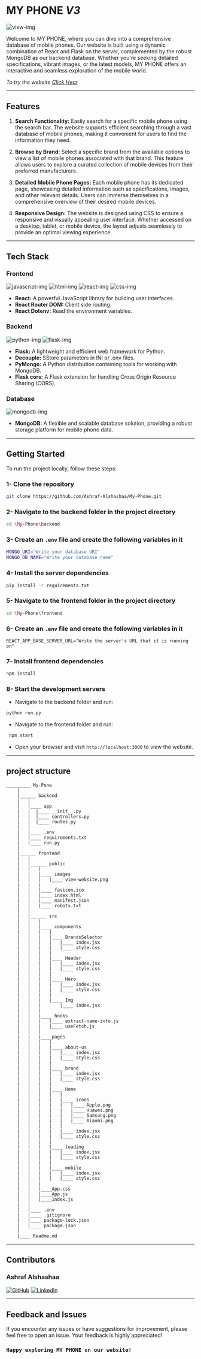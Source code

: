 # MY PHONE _V3_

![view-img](./frontend/public/images/view-website.png)

Welcome to MY PHONE, where you can dive into a comprehensive database of mobile phones. Our website is built using a dynamic combination of React and Flask on the server, complemented by the robust MongoDB as our backend database. Whether you're seeking detailed specifications, vibrant images, or the latest models, MY PHONE offers an interactive and seamless exploration of the mobile world.

_To try the website [Click Hear]()_

---

## Features

1. **Search Functionality:**
   Easily search for a specific mobile phone using the search bar. The website supports efficient searching through a vast database of mobile phones, making it convenient for users to find the information they need.

2. **Browse by Brand:**
   Select a specific brand from the available options to view a list of mobile phones associated with that brand. This feature allows users to explore a curated collection of mobile devices from their preferred manufacturers.

3. **Detailed Mobile Phone Pages:**
   Each mobile phone has its dedicated page, showcasing detailed information such as specifications, images, and other relevant details. Users can immerse themselves in a comprehensive overview of their desired mobile devices.

4. **Responsive Design:**
   The website is designed using CSS to ensure a responsive and visually appealing user interface. Whether accessed on a desktop, tablet, or mobile device, the layout adjusts seamlessly to provide an optimal viewing experience.

---

## Tech Stack

### Frontend

![javascript-img](https://camo.githubusercontent.com/aeddc848275a1ffce386dc81c04541654ca07b2c43bbb8ad251085c962672aea/68747470733a2f2f696d672e736869656c64732e696f2f62616467652f6a6176617363726970742d2532333332333333302e7376673f7374796c653d666f722d7468652d6261646765266c6f676f3d6a617661736372697074266c6f676f436f6c6f723d253233463744463145)
![html-img](https://camo.githubusercontent.com/49fbb99f92674cc6825349b154b65aaf4064aec465d61e8e1f9fb99da3d922a1/68747470733a2f2f696d672e736869656c64732e696f2f62616467652f68746d6c352d2532334533344632362e7376673f7374796c653d666f722d7468652d6261646765266c6f676f3d68746d6c35266c6f676f436f6c6f723d7768697465)
![react-img](https://camo.githubusercontent.com/67a01fa7cf337616274f39c070a11638f2e65720e414ef55b8dd3f9c2a803b2a/68747470733a2f2f696d672e736869656c64732e696f2f7374617469632f76313f7374796c653d666f722d7468652d6261646765266d6573736167653d526561637426636f6c6f723d323232323232266c6f676f3d5265616374266c6f676f436f6c6f723d363144414642266c6162656c3d)
![css-img](https://camo.githubusercontent.com/9fe0ddca8c80fd49703246ca3b9a894ddfdc9c1c80f6ab5de92bbe91471dbab8/68747470733a2f2f696d672e736869656c64732e696f2f7374617469632f76313f7374796c653d666f722d7468652d6261646765266d6573736167653d4353533326636f6c6f723d313537324236266c6f676f3d43535333266c6f676f436f6c6f723d464646464646266c6162656c3d)

- **React:** A powerful JavaScript library for building user interfaces.
- **React Router DOM:** Client side routing.
- **React Dotenv:** Read the environment variables.

### Backend

![python-img](https://camo.githubusercontent.com/3df944c2b99f86f1361df72285183e890f11c52d36dfcd3c2844c6823c823fc1/68747470733a2f2f696d672e736869656c64732e696f2f7374617469632f76313f7374796c653d666f722d7468652d6261646765266d6573736167653d507974686f6e26636f6c6f723d333737364142266c6f676f3d507974686f6e266c6f676f436f6c6f723d464646464646266c6162656c3d)
![flask-img](https://camo.githubusercontent.com/31dfe5f167d56ccab3ca37634bf1d396e48231856b25576b5dafbc934bd327e9/68747470733a2f2f696d672e736869656c64732e696f2f7374617469632f76313f7374796c653d666f722d7468652d6261646765266d6573736167653d466c61736b26636f6c6f723d303030303030266c6f676f3d466c61736b266c6f676f436f6c6f723d464646464646266c6162656c3d)

- **Flask:** A lightweight and efficient web framework for Python.
- **Decouple:** SStore parameters in INI or .env files.
- **PyMongo:** A Python distribution containing tools for working with MongoDB.
- **Flask cors:** A Flask extension for handling Cross Origin Resource Sharing (CORS).

### Database

![mongodb-img](https://camo.githubusercontent.com/eb3676422a9e186ce18237e6c1ffee703068f7850c2a513b9a261f33ee335ed6/68747470733a2f2f696d672e736869656c64732e696f2f7374617469632f76313f7374796c653d666f722d7468652d6261646765266d6573736167653d4d6f6e676f444226636f6c6f723d343741323438266c6f676f3d4d6f6e676f4442266c6f676f436f6c6f723d464646464646266c6162656c3d)

- **MongoDB:** A flexible and scalable database solution, providing a robust storage platform for mobile phone data.

---

## Getting Started

To run the project locally, follow these steps:

### 1- Clone the repository

```bash
git clone https://github.com/Ashraf-Alshashaa/My-Phone.git
```

### 2- Navigate to the backend folder in the project directory

```bash
cd \My-Phone\backend
```

### 3- Create an `.env` file and create the following variables in it

```bash
MONGO_URI="Write your database URI"
MONGO_DB_NAME="Write your database name"
```

### 4- Install the server dependencies

```bash
pip install -r requirements.txt
```

### 5- Navigate to the frontend folder in the project directory

```bash
cd \My-Phone\frontend
```

### 6- Create an `.env` file and create the following variables in it

```text
REACT_APP_BASE_SERVER_URL="Write the server's URL that it is running on"
```

### 7- Install frontend dependencies

```bash
npm install
```

### 8- Start the development servers

- Navigate to the backend folder and run:

```bash
python run.py
```

- Navigate to the frontend folder and run:

```bash
 npm start
```

- Open your browser and visit `http://localhost:3000` to view the website.

---

## project structure

```text
_________ My-Pone
    |
    |______ backend
    |   |
    |   |____ app
    |   |  |____ __init__.py
    |   |  |____ controllers.py
    |   |  |____ routes.py
    |   |
    |   |____ .env
    |   |____ requirements.txt
    |   |____ run.py
    |
    |______ frontend
    |   |
    |   |______ public
    |   |   |
    |   |   |____ images
    |   |   |   |____ view-website.png
    |   |   |
    |   |   |____ favicon.ico
    |   |   |____ index.html
    |   |   |____ manifest.json
    |   |   |____ robots.txt
    |   |
    |   |______ src
    |   |   |
    |   |   |____ components
    |   |   |   |
    |   |   |   |____ BrandsSelector
    |   |   |   |   |____ index.jsx
    |   |   |   |   |____ style.css
    |   |   |   |
    |   |   |   |____ Header
    |   |   |   |   |____ index.jsx
    |   |   |   |   |____ style.css
    |   |   |   |
    |   |   |   |____ Hero
    |   |   |   |   |____ index.jsx
    |   |   |   |   |____ style.css
    |   |   |   |
    |   |   |   |____ Img
    |   |   |       |____ index.jsx
    |   |   |
    |   |   |____ hooks
    |   |   |   |____ extract-name-info.js
    |   |   |   |____ useFetch.js
    |   |   |
    |   |   |____pages
    |   |   |   |
    |   |   |   |____ about-us
    |   |   |   |   |____ index.jsx
    |   |   |   |   |____ style.css
    |   |   |   |
    |   |   |   |____ brand
    |   |   |   |   |____ index.jsx
    |   |   |   |   |____ style.css
    |   |   |   |
    |   |   |   |____ Home
    |   |   |   |   |
    |   |   |   |   |____ icons
    |   |   |   |   |   |____ Apple.png
    |   |   |   |   |   |____ Huawei.png
    |   |   |   |   |   |____ Samsung.png
    |   |   |   |   |   |____ Xiaomi.png
    |   |   |   |   |
    |   |   |   |   |____ index.jsx
    |   |   |   |   |____ style.css
    |   |   |   |
    |   |   |   |____ loading
    |   |   |   |   |____ index.jsx
    |   |   |   |   |____ style.css
    |   |   |   |
    |   |   |   |____ mobile
    |   |   |   |   |____ index.jsx
    |   |   |   |   |____ style.css
    |   |   |
    |   |   |____App.css
    |   |   |____App.js
    |   |   |____index.js
    |   |
    |   |____ .env
    |   |____ .gitignore
    |   |____ package-lock.json
    |   |____ package.json
    |
    |____ Readme.md

```

---

## Contributors

### Ashraf Alshashaa

[![GitHub](https://camo.githubusercontent.com/cca71357fe98ec5f8cd6ebab9044ad2901f4b64ebda379ac81608ed9f1caa1a0/68747470733a2f2f696d672e736869656c64732e696f2f7374617469632f76313f7374796c653d666f722d7468652d6261646765266d6573736167653d47697448756226636f6c6f723d313831373137266c6f676f3d476974487562266c6f676f436f6c6f723d464646464646266c6162656c3d)](https://github.com/Ashraf-Alshashaa)
[![LinkedIn](https://camo.githubusercontent.com/12d696c039b7e718da27138d78a1a5e2dadcb331ad441652c1ce2df0d8f2ef41/68747470733a2f2f696d672e736869656c64732e696f2f7374617469632f76313f7374796c653d666f722d7468652d6261646765266d6573736167653d4c696e6b6564496e26636f6c6f723d304136364332266c6f676f3d4c696e6b6564496e266c6f676f436f6c6f723d464646464646266c6162656c3d)](https://www.linkedin.com/in/ashraf-alshashaa/)

---

## Feedback and Issues

If you encounter any issues or have suggestions for improvement, please feel free to open an issue. Your feedback is highly appreciated!

### `Happy exploring MY PHONE on our website!`
